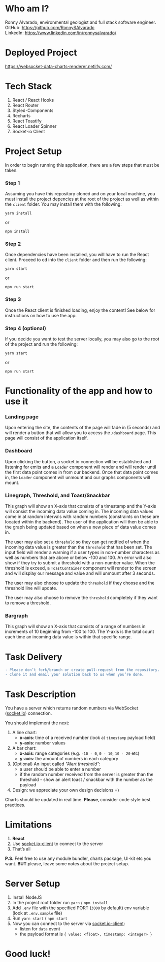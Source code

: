# Who am I?

Ronny Alvarado, environmental geologist and full stack software engineer.  
GitHub: https://github.com/RonnySAlvarado  
LinkedIn: https://www.linkedin.com/in/ronnysalvarado/

# Deployed Project

https://websocket-data-charts-renderer.netlify.com/

# Tech Stack

1. React / React Hooks
2. React Router
3. Styled-Components
4. Recharts
5. React Toastify
6. React Loader Spinner
7. Socket-io Client

# Project Setup

In order to begin running this application, there are a few steps that must be taken.

### Step 1
Assuming you have this repository cloned and on your local machine, you must install the project depencies at the root of the project as well as within the `client` folder. You may install them with the following:  
```
yarn install
```
or
```
npm install
```

### Step 2
Once dependencies have been installed, you will have to run the React client. Proceed to cd into the `client` folder and then run the following:  
```
yarn start
```
or
```
npm run start
```

### Step 3
Once the React client is finished loading, enjoy the content! See below for instructions on how to use the app.

### Step 4 (optional)
If you decide you want to test the server locally, you may also go to the root of the project and run the following:
```
yarn start
```
or
```
npm run start
```

# Functionality of the app and how to use it

### Landing page
Upon entering the site, the contents of the page will fade in (5 seconds) and will render a button that will allow you to access the `/dashboard` page. This page will consist of the application itself.

### Dashboard
Upon clicking the button, a socket.io connection will be established and listening for emits and a `Loader` component will render and will render until the first data point comes in from our backend. Once that data point comes in, the `Loader` component will unmount and our graphs components will mount. 

### Linegraph, Threshold, and Toast/Snackbar
This graph will show an X-axis that consists of a timestamp and the Y-axis will consist the incoming data value coming in. The incoming data values come in at random intervals with random numbers (constraints on these are located within the backend). The user of the application will then be able to the graph being updated based on when a new piece of data value comes in.  

The user may also set a `threshold` so they can get notified of when the incoming data value is greater than the `threshold` that has been set. The input field will render a warning if a user types in non-number characters as well as numbers that are above or below -100 and 100. An error will also show if they try to submit a threshold with a non-number value. When the threshold is exceed, a `ToastContainer` component will render to the screen and will display our message and value and will unmount after 3 seconds.  

The user may also choose to update the `threshold` if they choose and the threshold line will update.  

The user may also choose to remove the `threshold` completely if they want to remove a threshold.

### Bargraph
This graph will show an X-axis that consists of a range of numbers in increments of 10 beginning from -100 to 100. The Y-axis is the total count each time an incoming data value is within that specific range.


# Task Delivery

```diff
- Please don’t fork/branch or create pull-request from the repository.
- Clone it and email your solution back to us when you’re done.
```

# Task Description

You have a server which returns random numbers via WebSocket ([socket.io](https://socket.io)) connection.

You should implement the next:

1. A line chart:
   - **x-axis**: time of a received number (look at `timestamp` payload field)
   - **y-axis**: number values
2. A bar chart:
   - **x-axis**: range categories (e.g. `-10 - 0`, `0 - 10`, `10 - 20` etc)
   - **y-axis**: the amount of numbers in each category
3. (Optional) An input called _"Alert threshold"_:
   - a user should be able to enter a number
   - if the random number received from the server is greater than the threshold - show an alert toast / snackbar with the number as the payload
4. Design: we appreciate your own design decisions =)

Charts should be updated in real time. **Please**, consider code style best practices.

# Limitations

1. **React**
2. Use [socket.io-client](https://socket.io/docs/client-api) to connect to the server
3. That’s all

**P.S.** Feel free to use any module bundler, charts package, UI-kit etc you want. **BUT** please, leave some notes about the project setup.

# Server Setup

1. Install NodeJS
2. In the project root folder run `yarn` / `npm install`
3. Add `.env` file with the specified PORT (`3000` by default) env variable (look at `.env.sample` file)
4. Run `yarn start` / `npm start`
5. Now you can connect to the server via [socket.io-client](https://socket.io/docs/client-api):
   - listen for `data` event
   - the payload format is `{ value: <float>, timestamp: <integer> }`

# Good luck!
